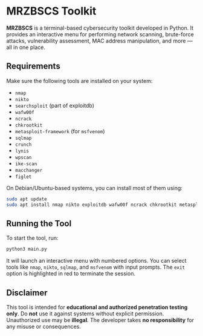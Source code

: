 # MRZBSCS Toolkit

**MRZBSCS** is a terminal-based cybersecurity toolkit developed in Python. It provides an interactive menu for performing network scanning, brute-force attacks, vulnerability assessment, MAC address manipulation, and more — all in one place.

## Requirements

Make sure the following tools are installed on your system:

- `nmap`
- `nikto`
- `searchsploit` (part of exploitdb)
- `wafw00f`
- `ncrack`
- `chkrootkit`
- `metasploit-framework` (for `msfvenom`)
- `sqlmap`
- `crunch`
- `lynis`
- `wpscan`
- `ike-scan`
- `macchanger`
- `figlet`

On Debian/Ubuntu-based systems, you can install most of them using:

```bash
sudo apt update
sudo apt install nmap nikto exploitdb wafw00f ncrack chkrootkit metasploit-framework sqlmap crunch lynis wpscan ike-scan macchanger figlet
```

## Running the Tool

To start the tool, run:

```bash
python3 main.py
```

It will launch an interactive menu with numbered options. You can select tools like `nmap`, `nikto`, `sqlmap`, and `msfvenom` with input prompts. The `exit` option is highlighted in red to terminate the session.

## Disclaimer

This tool is intended for **educational and authorized penetration testing only**. Do **not** use it against systems without explicit permission. Unauthorized use may be **illegal**. The developer takes **no responsibility** for any misuse or consequences.
